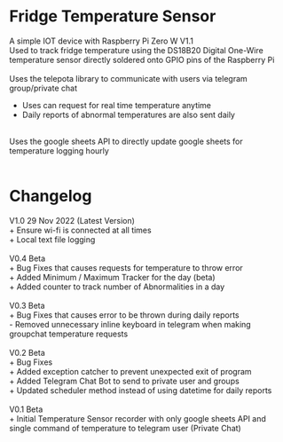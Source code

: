 # Fridge Temperature Sensor
A simple IOT device with Raspberry Pi Zero W V1.1 <br />
Used to track fridge temperature using the DS18B20 Digital One-Wire temperature sensor directly soldered onto GPIO pins of the Raspberry Pi <br />
<br />
Uses the telepota library to communicate with users via telegram group/private chat <br />
- Uses can request for real time temperature anytime <br />
- Daily reports of abnormal temperatures are also sent daily <br />
<br />
Uses the google sheets API to directly update google sheets for temperature logging hourly <br />
<br />

# Changelog
V1.0 29 Nov 2022 (Latest Version) <br />
\+ Ensure wi-fi is connected at all times <br />
\+ Local text file logging <br />
<br />
V0.4 Beta <br />
\+ Bug Fixes that causes requests for temperature to throw error <br />
\+ Added Minimum / Maximum Tracker for the day (beta) <br />
\+ Added counter to track number of Abnormalities in a day <br />
<br />
V0.3 Beta <br />
\+ Bug Fixes that causes error to be thrown during daily reports <br />
\- Removed unnecessary inline keyboard in telegram when making groupchat temperature requests <br />
<br />
V0.2 Beta <br />
\+ Bug Fixes <br />
\+ Added exception catcher to prevent unexpected exit of program <br />
\+ Added Telegram Chat Bot to send to private user and groups <br />
\+ Updated scheduler method instead of using datetime for daily reports <br />
<br />
V0.1 Beta <br />
\+ Initial Temperature Sensor recorder with only google sheets API and single command of temperature to telegram user (Private Chat) <br />
